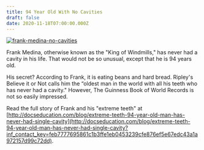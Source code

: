 ```yaml
---
title: 94 Year Old With No Cavities
draft: false
date: 2020-11-18T07:00:00.000Z
---
```

[![frank-medina-no-cavities](/images/frank-medina-no-cavities-225x300.png)](/images/frank-medina-no-cavities.png)

Frank Medina, otherwise known as the "King of Windmills," has never had a cavity in his life. That would not be so unusual, except that he is 94 years old. 

His secret? According to Frank, it is eating beans and hard bread. Ripley's Believe it or Not calls him the “oldest man in the world with all his teeth who has never had a cavity." However, The Guinness Book of World Records is not so easily impressed.

Read the full story of Frank and his "extreme teeth" at [http://docseducation.com/blog/extreme-teeth-94-year-old-man-has-never-had-single-cavity](http://docseducation.com/blog/extreme-teeth-94-year-old-man-has-never-had-single-cavity?inf_contact_key=feb7777695861c1b3ffe1eb0453239cfe876ef5e67edc43a1a972157d99c72dd).